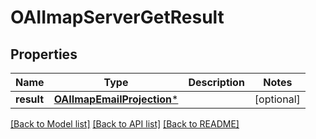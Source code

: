 # OAIImapServerGetResult

## Properties
Name | Type | Description | Notes
------------ | ------------- | ------------- | -------------
**result** | [**OAIImapEmailProjection***](OAIImapEmailProjection) |  | [optional] 

[[Back to Model list]](../README#documentation-for-models) [[Back to API list]](../README#documentation-for-api-endpoints) [[Back to README]](../README)


